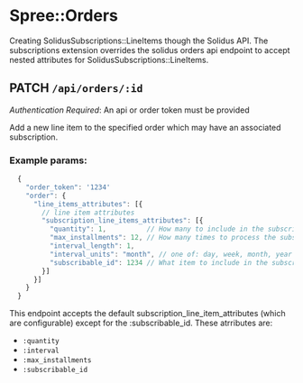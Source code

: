 # Spree::Orders
Creating SolidusSubscriptions::LineItems though the Solidus API. The subscriptions
extension overrides the solidus orders api endpoint to accept nested attributes
for SolidusSubscriptions::LineItems.

## PATCH `/api/orders/:id`
*Authentication Required*: An api or order token must be provided

Add a new line item to the specified order which may have an associated
subscription.

### Example params:
```js
  {
    "order_token": '1234'
    "order": {
      "line_items_attributes": [{
        // line item attributes
        "subscription_line_items_attributes": [{
          "quantity": 1,          // How many to include in the subscription orders
          "max_installments": 12, // How many times to process the subscriptions (null for ad nauseam)
          "interval_length": 1,
          "interval_units": "month", // one of: day, week, month, year
          "subscribable_id": 1234 // What item to include in the subscription order
        }]
      }]
    }
  }
```

This endpoint accepts the default subscription_line_item_attributes (which are
configurable) except for the :subscribable_id. These atrributes are:
- `:quantity`
- `:interval`
- `:max_installments`
- `:subscribable_id`
